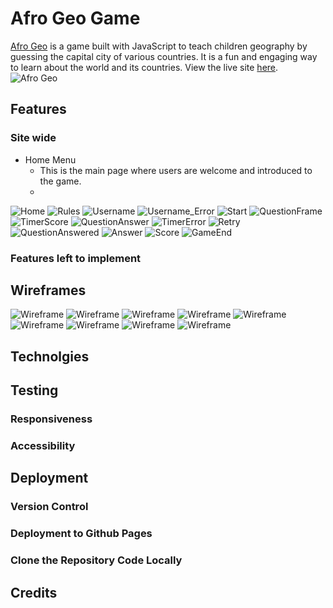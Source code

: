# Afro Geo Game
[Afro Geo](https://amba2018.github.io/afro-geo/) is a game built with JavaScript to teach children geography by guessing the capital city of various countries. It is a fun and engaging way to learn about the world and its countries. View the live site [here](https://amba2018.github.io/afro-geo/).
![Afro Geo](assets/images/readme_images/0_Responsive.png)

## Features

### Site wide

* Home Menu
    * This is the main page where users are welcome and introduced to the game.
    * 
![Home](assets/images/readme_images/1_Home.png)
![Rules](assets/images/readme_images/2_Rules.png)
![Username](assets/images/readme_images/3_Username.png)
![Username_Error](assets/images/readme_images/4_Username_error.png)
![Start](assets/images/readme_images/5_Start.png)
![QuestionFrame](assets/images/readme_images/6_QuestionFrame.png)
![TimerScore](assets/images/readme_images/7_TimerScore.png)
![QuestionAnswer](assets/images/readme_images/8_QuestionAnswer.png)
![TimerError](assets/images/readme_images/9_TimerError.png)
![Retry](assets/images/readme_images/10_Retry.png)
![QuestionAnswered](assets/images/readme_images/11_QuestionAnswered.png)
![Answer](assets/images/readme_images/12_Answer.png)
![Score](assets/images/readme_images/13_Score.png)
![GameEnd](assets/images/readme_images/13_GameEnd.png)


### Features left to implement


## Wireframes
![Wireframe](assets/images/readme_images/Wireframe0.png)
![Wireframe](assets/images/readme_images/Wireframe0a.png)
![Wireframe](assets/images/readme_images/Wireframe1.png)
![Wireframe](assets/images/readme_images/Wireframe2.png)
![Wireframe](assets/images/readme_images/Wireframe3.png)
![Wireframe](assets/images/readme_images/Wireframe4.png)
![Wireframe](assets/images/readme_images/Wireframe5.png)
![Wireframe](assets/images/readme_images/Wireframe6.png)
![Wireframe](assets/images/readme_images/Wireframe6a.png)


## Technolgies


## Testing


### Responsiveness


### Accessibility


## Deployment


### Version Control


### Deployment to Github Pages


### Clone the Repository Code Locally


## Credits 
